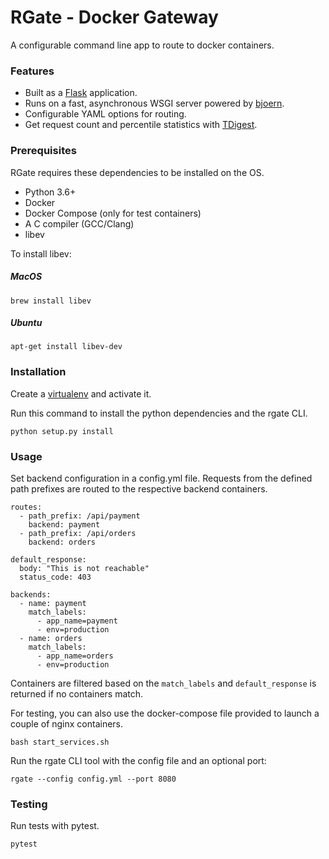 # RGate - Docker Gateway

A configurable command line app to route to docker containers.

### Features

- Built as a [Flask](https://flask.palletsprojects.com/en/2.0.x/) application.
- Runs on a fast, asynchronous WSGI server powered by [bjoern](https://github.com/jonashaag/bjoern).
- Configurable YAML options for routing.
- Get request count and percentile statistics with [TDigest](https://github.com/CamDavidsonPilon/tdigest).

### Prerequisites

RGate requires these dependencies to be installed on the OS.

- Python 3.6+
- Docker
- Docker Compose (only for test containers)
- A C compiler (GCC/Clang)
- libev

To install libev:

##### MacOS

```
brew install libev
```

##### Ubuntu

```
apt-get install libev-dev
```

### Installation

Create a [virtualenv](https://pypi.org/project/virtualenv/) and activate it.

Run this command to install the python dependencies and the rgate CLI.

```
python setup.py install
```

### Usage

Set backend configuration in a config.yml file. Requests from the defined path prefixes are routed to the respective backend containers.

```
routes:
  - path_prefix: /api/payment
    backend: payment
  - path_prefix: /api/orders
    backend: orders

default_response:
  body: "This is not reachable"
  status_code: 403

backends:
  - name: payment
    match_labels:
      - app_name=payment
      - env=production
  - name: orders
    match_labels:
      - app_name=orders
      - env=production

```

Containers are filtered based on the `match_labels` and `default_response` is returned if no containers match.

For testing, you can also use the docker-compose file provided to launch a couple of nginx containers.

```
bash start_services.sh
```

Run the rgate CLI tool with the config file and an optional port:

```
rgate --config config.yml --port 8080
```

### Testing

Run tests with pytest.

```
pytest
```
